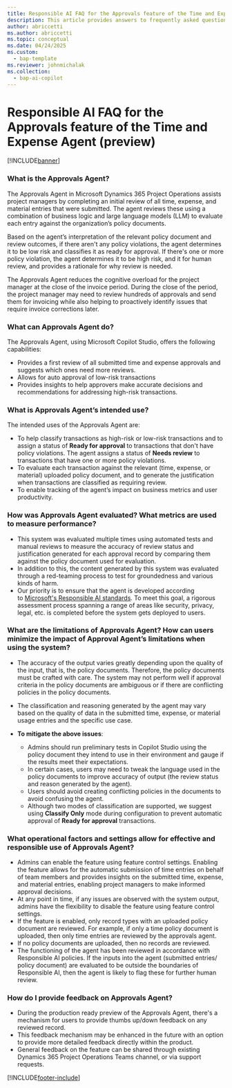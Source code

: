 ```yaml
---
title: Responsible AI FAQ for the Approvals feature of the Time and Expense Agent (preview)
description: This article provides answers to frequently asked questions about Approvals Agent.
author: abriccetti
ms.author: abriccetti
ms.topic: conceptual 
ms.date: 04/24/2025
ms.custom: 
  - bap-template
ms.reviewer: johnmichalak
ms.collection:
  - bap-ai-copilot
---
```



# Responsible AI FAQ for the Approvals feature of the Time and Expense Agent (preview)

[!INCLUDE[banner](../includes/banner.md)]
  
### What is the Approvals Agent?

The Approvals Agent in Microsoft Dynamics 365 Project Operations assists project managers by completing an initial review of all time, expense, and material entries that were submitted. The agent reviews these using a combination of business logic and large language models (LLM) to evaluate each entry against the organization’s policy documents.

Based on the agent’s interpretation of the relevant policy document and review outcomes, if there aren't any policy violations, the agent determines it to be low risk and classifies it as ready for approval. If there's one or more policy violation, the agent determines it to be high risk, and it for human review, and provides a rationale for why review is needed. 

The Approvals Agent reduces the cognitive overload for the project manager at the close of the invoice period. During the close of the period, the project manager may need to review hundreds of approvals and send them for invoicing while also helping to proactively identify issues that require invoice corrections later.

### What can Approvals Agent do? 

The Approvals Agent, using Microsoft Copilot Studio, offers the following capabilities: 

- Provides a first review of all submitted time and expense approvals and suggests which ones need more reviews.
- Allows for auto approval of low-risk transactions
- Provides insights to help approvers make accurate decisions and recommendations for addressing high-risk transactions.

### What is Approvals Agent’s intended use?

The intended uses of the Approvals Agent are:

- To help classify transactions as high-risk or low-risk transactions and to assign a status of **Ready for approval** to transactions that don't have policy violations. The agent assigns a status of **Needs review** to transactions that have one or more policy violations. 
- To evaluate each transaction against the relevant (time, expense, or material) uploaded policy document, and to generate the justification when transactions are classified as requiring review.
- To enable tracking of the agent’s impact on business metrics and user productivity. 

### How was Approvals Agent evaluated? What metrics are used to measure performance?

- This system was evaluated multiple times using automated tests and manual reviews to measure the accuracy of review status and justification generated for each approval record by comparing them against the policy document used for evaluation. 
- In addition to this, the content generated by this system was evaluated through a red-teaming process to test for groundedness and various kinds of harm. 
- Our priority is to ensure that the agent is developed according to [Microsoft's Responsible AI standards](https://aka.ms/RAIStandardPDF). To meet this goal, a rigorous assessment process spanning a range of areas like security, privacy, legal, etc. is completed before the system gets deployed to users. 

### What are the limitations of Approvals Agent? How can users minimize the impact of Approval Agent’s limitations when using the system?

- The accuracy of the output varies greatly depending upon the quality of the input, that is, the policy documents. Therefore, the policy documents must be crafted with care. The system may not perform well if approval criteria in the policy documents are ambiguous or if there are conflicting policies in the policy documents.
- The classification and reasoning generated by the agent may vary based on the quality of data in the submitted time, expense, or material usage entries and the specific use case.

- **To mitigate the above issues**:
    - Admins should run preliminary tests in Copilot Studio using the policy document they intend to use in their environment and gauge if the results meet their expectations. 
    - In certain cases, users may need to tweak the language used in the policy documents to improve accuracy of output (the review status and reason generated by the agent). 
    - Users should avoid creating conflicting policies in the documents to avoid confusing the agent. 
    - Although two modes of classification are supported, we suggest using **Classify Only** mode during configuration to prevent automatic approval of **Ready for approval** transactions. 

### What operational factors and settings allow for effective and responsible use of Approvals Agent?

- Admins can enable the feature using feature control settings. Enabling the feature allows for the automatic submission of time entries on behalf of team members and provides insights on the submitted time, expense, and material entries, enabling project managers to make informed approval decisions. 
- At any point in time, if any issues are observed with the system output, admins have the flexibility to disable the feature using feature control settings.
- If the feature is enabled, only record types with an uploaded policy document are reviewed. For example, if only a time policy document is uploaded, then only time entries are reviewed by the approvals agent.
- If no policy documents are uploaded, then no records are reviewed. 
- The functioning of the agent has been reviewed in accordance with Responsible AI policies. If the inputs into the agent (submitted entries/ policy document) are evaluated to be outside the boundaries of Responsible AI, then the agent is likely to flag these for further human review. 

### How do I provide feedback on Approvals Agent?

- During the production ready preview of the Approvals Agent, there's a mechanism for users to provide thumbs up/down feedback on any reviewed record. 
- This feedback mechanism may be enhanced in the future with an option to provide more detailed feedback directly within the product. 
- General feedback on the feature can be shared through existing Dynamics 365 Project Operations Teams channel, or via support requests.    

[!INCLUDE[footer-include](../includes/footer-banner.md)]
